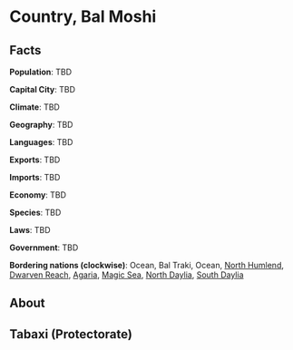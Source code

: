 # Country, Bal Moshi
## Facts
**Population**: TBD

**Capital City**: TBD

**Climate**: TBD

**Geography**: TBD

**Languages**: TBD

**Exports**: TBD

**Imports**: TBD

**Economy**: TBD

**Species**: TBD

**Laws**: TBD

**Government**: TBD

**Bordering nations (clockwise)**: Ocean, Bal Traki, Ocean, [North Humlend](north_humlend.md), [Dwarven Reach](dwarven_reach.md), [Agaria](agaria.md), [Magic Sea](magic_sea.md), [North Daylia](north_daylia.md), [South Daylia](south_daylia.md)

## About

## Tabaxi (Protectorate)
